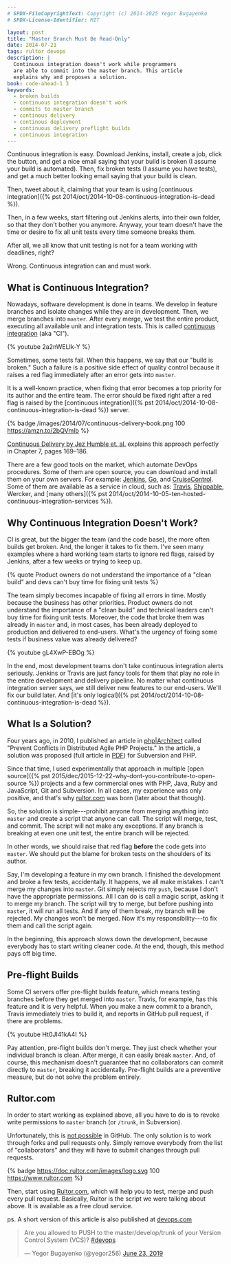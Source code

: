 ```yaml
---
# SPDX-FileCopyrightText: Copyright (c) 2014-2025 Yegor Bugayenko
# SPDX-License-Identifier: MIT

layout: post
title: "Master Branch Must Be Read-Only"
date: 2014-07-21
tags: rultor devops
description: |
  Continuous integration doesn't work while programmers
  are able to commit into the master branch. This article
  explains why and proposes a solution.
book: code-ahead-1 3
keywords:
  - broken builds
  - continuous integration doesn't work
  - commits to master branch
  - continous delivery
  - continous deployment
  - continuous delivery preflight builds
  - continuous integration
---
```


Continuous integration is easy. Download Jenkins, install,  create a job, click
the button, and get a nice email saying that your build is broken (I assume your
build is automated). Then, fix broken tests (I assume you have tests), and get a
much better looking email saying that your build is clean.

Then, tweet about it, claiming that your team is using
[continuous integration]({% pst 2014/oct/2014-10-08-continuous-integration-is-dead %}).

Then, in a few weeks, start filtering out Jenkins alerts, into their own folder,
so that they don't bother you anymore. Anyway, your team doesn't have the time
or desire to fix all unit tests every time someone breaks them.

After all, we all know that unit testing is not for
a team working with deadlines, right?

Wrong. Continuous integration can and must work.

<!--more-->

## What is Continuous Integration?

Nowadays, software development is done in teams.
We develop in feature branches and isolate changes while
they are in development. Then, we merge branches into `master`.
After every merge, we test the entire product, executing all
available unit and integration tests.
This is called [continuous integration](https://en.wikipedia.org/wiki/Continuous_integration) (aka "CI").

{% youtube 2a2nWELIk-Y %}

Sometimes, some tests fail. When this happens, we say that our
"build is broken." Such a failure is a positive
side effect of quality control because it raises a red
flag immediately after an error gets into `master`.

It is a well-known practice, when fixing that error becomes
a top priority for its author and the entire team. The error
should be fixed right after a red flag is raised by the
[continuous integration]({% pst 2014/oct/2014-10-08-continuous-integration-is-dead %}) server.

{% badge /images/2014/07/continuous-delivery-book.png 100 https://amzn.to/2bQVmlb %}

[Continuous Delivery by Jez Humble et. al.](https://amzn.to/2bQVmlb)
explains this approach perfectly in Chapter 7, pages 169&ndash;186.

There are a few good tools on the market, which automate DevOps procedures.
Some of them are open source, you can download
and install them on your own servers. For example:
[Jenkins](https://jenkins-ci.org/),
[Go](https://www.thoughtworks.com/products/go-continuous-delivery), and
[CruiseControl](https://cruisecontrol.sourceforge.net/).
Some of them are available as a service in cloud, such as:
[Travis](https://www.travis-ci.org),
[Shippable](https://www.shippable.com),
Wercker, and
[many others]({% pst 2014/oct/2014-10-05-ten-hosted-continuous-integration-services %}).

## Why Continuous Integration Doesn't Work?

CI is great, but the bigger the team (and the code base), the more often builds
get broken. And, the longer it takes to fix them. I've seen many examples where
a hard working team starts to ignore red flags, raised by Jenkins, after a few
weeks or trying to keep up.

{% quote Product owners do not understand the importance of a "clean build" and devs can't buy time for fixing unit tests %}

The team simply becomes incapable of fixing all errors in time. Mostly because
the business has other priorities. Product owners do not understand the
importance of a "clean build" and technical leaders can't buy time for fixing
unit tests. Moreover, the code that broke them was already in `master` and, in
most cases, has been already deployed to production and delivered to end-users.
What's the urgency of fixing some tests if business value was already delivered?

{% youtube gL4XwP-EBOg %}

In the end, most development teams don't take continuous integration alerts
seriously. Jenkins or Travis are just fancy tools for them that play no role in
the entire development and delivery pipeline. No matter what continuous
integration server says, we still deliver new features to our end-users. We'll
fix our build later. And [it's only logical]({% pst 2014/oct/2014-10-08-continuous-integration-is-dead %}).

## What Is a Solution?

<a href="/pdf/2014/guard-article.pdf" class="em2"
  title="Prevent Conflicts in Distributed Agile PHP Projects"><i class="icon icon-pdf"></i></a>

Four years ago, in 2010, I published an article in [php|Architect](https://www.phparch.com/magazine/2010-2/august/)
called "Prevent Conflicts in Distributed Agile PHP Projects." In the article,
a solution was proposed (full article in [PDF](/pdf/2014/guard-article.pdf))
for Subversion and PHP.

Since that time, I used experimentally that approach in multiple
[open source]({% pst 2015/dec/2015-12-22-why-dont-you-contribute-to-open-source %})
projects and a few commercial ones with PHP, Java, Ruby and JavaScript, Git and
Subversion. In all cases, my experience was only positive, and that's why
[rultor.com](https://www.rultor.com) was born (later about that though).

So, the solution is simple---prohibit anyone from merging anything
into `master` and create a script that anyone can call. The script will
merge, test, and commit. The script will not make any exceptions.
If any branch is breaking at even one unit test, the entire branch will be rejected.

In other words, we should raise that red flag **before** the code
gets into `master`. We should put the blame for broken tests on
the shoulders of its author.

Say, I'm developing a feature in my own branch. I finished the development and
broke a few tests, accidentally. It happens, we all make mistakes. I can't merge
my changes into `master`. Git simply rejects my `push`, because I don't have the
appropriate permissions. All I can do is call a magic script, asking it to merge
my branch. The script will try to merge, but before pushing into `master`, it
will run all tests. And if any of them break, my branch will be rejected. My
changes won't be merged. Now it's my responsibility---to fix them and call
the script again.

In the beginning, this approach slows down the development, because everybody
has to start writing cleaner code. At the end, though, this method pays off big
time.

## Pre-flight Builds

Some CI servers offer pre-flight builds feature, which means testing branches
before they get merged into `master`. Travis, for example, has this feature and
it is very helpful. When you make a new commit to a branch, Travis immediately
tries to build it, and reports in GitHub pull request, if there are problems.

{% youtube Ht0JI41kA4I %}

Pay attention, pre-flight builds don't merge. They just check whether your
individual branch is clean. After merge, it can easily break `master`. And, of
course, this mechanism doesn't guarantee that no collaborators can commit
directly to `master`, breaking it accidentally. Pre-flight builds are a
preventive measure, but do not solve the problem entirely.

## Rultor.com

In order to start working as explained above, all you have to do is to revoke
write permissions to `master` branch (or `/trunk`, in Subversion).

Unfortunately, this is [not possible](http://stackoverflow.com/questions/10381672)
in GitHub. The only solution is to work through forks and pull requests only.
Simply remove everybody from the list of "collaborators" and they will
have to submit changes through pull requests.

{% badge https://doc.rultor.com/images/logo.svg 100 https://www.rultor.com %}

Then, start using [Rultor.com](https://www.rultor.com), which will help
you to test, merge and push every pull request. Basically, Rultor is
the script we were talking about above. It is available as a free cloud service.

ps. A short version of this article is also published at
[devops.com](http://devops.com/blogs/continuous-integration-doesnt-work/)

<blockquote class="twitter-tweet" data-lang="en"><p lang="en" dir="ltr">Are you allowed to PUSH to the master/develop/trunk of your Version Control System (VCS)? <a href="https://twitter.com/hashtag/devops?src=hash&amp;ref_src=twsrc%5Etfw">#devops</a></p>&mdash; Yegor Bugayenko (@yegor256) <a href="https://twitter.com/yegor256/status/1142730754167889920?ref_src=twsrc%5Etfw">June 23, 2019</a></blockquote>
<script async src="https://platform.twitter.com/widgets.js" charset="utf-8"></script>
